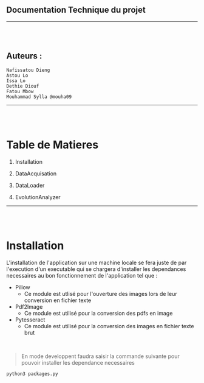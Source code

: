 ## Documentation Technique du projet

-----------------------------
\
&nbsp;

## Auteurs : 

    Nafissatou Dieng
    Astou Lo
    Issa Lo
    Dethie Diouf
    Fatou Mbow
    Mouhammad Sylla @mouha09

-------------------------
\
&nbsp;

# Table de Matieres 

1. Installation

2. DataAcquisation

3. DataLoader

4. EvolutionAnalyzer

---------------
\
&nbsp;
# Installation 

L'installation de l'application sur une machine locale se fera juste de par l'execution d'un executable qui se chargera d'installer les dependances necessaires au bon fonctionnement de l'application tel que :

* Pillow
    * Ce module est utlisé pour l'ouverture des images lors de leur conversion en fichier texte
* Pdf2Image
    * Ce module est utilisé pour la conversion  des pdfs en image 
* Pytesseract
    * Ce module est utilisé pour la conversion  des images en fichier texte  brut


&nbsp;
> En mode developpent faudra saisir la commande suivante pour pouvoir installer les dependance necessaires 

`python3 packages.py`


    
